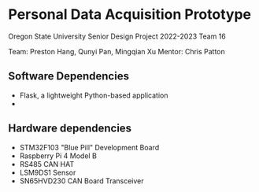 # Personal Data Acquisition Prototype

Oregon State University Senior Design Project 2022-2023
Team 16

Team: Preston Hang, Qunyi Pan, Mingqian Xu
Mentor: Chris Patton


## Software Dependencies
- Flask, a lightweight Python-based application
-

## Hardware dependencies
- STM32F103 "Blue Pill" Development Board
- Raspberry Pi 4 Model B
- RS485 CAN HAT
- LSM9DS1 Sensor
- SN65HVD230 CAN Board Transceiver
